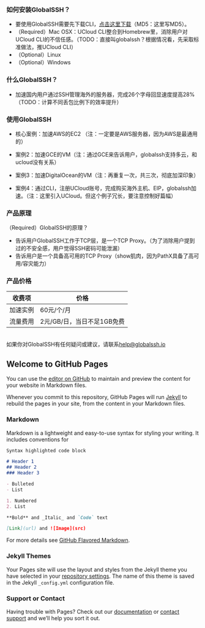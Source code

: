 ### 如何安装GlobalSSH？
* 要使用GlobalSSH需要先下载CLI，[点击这里下载](http://url.com/)（MD5：这里写MD5）。
* （Required）Mac OSX：UCloud CLI整合到Homebrew里，消除用户对UCloud CLI的不信任感。（TODO：直接叫globalssh？根据情况看，先采取标准做法，推UCloud CLI）
* （Optional）Linux
* （Optional）Windows

### 什么GlobalSSH？
* 加速国内用户通过SSH管理海外的服务器，完成26个字母回显速度提高28%（TODO：计算不同丢包比例下的效率提升）

### 使用GlobalSSH

* 核心案例：加速AWS的EC2 （注：一定要是AWS服务器，因为AWS是最通用的）


* 案例2：加速GCE的VM（注：通过GCE来告诉用户，globalssh支持多云，和ucloud没有关系）
* 案例3：加速DigitalOcean的VM（注：再重复一次，共三次，彻底加深印象）
* 案例4：通过CLI，注册UCloud账号，完成购买海外主机、EIP，globalssh加速。（注：这里引入UCloud。但这个例子冗长，要注意控制好篇幅）

### 产品原理
（Required）GlobalSSH的原理？
* 告诉用户GlobalSSH工作于TCP层，是一个TCP Proxy。（为了消除用户提到过的不安全感，用户觉得SSH密码可能泄漏）
* 告诉用户是一个具备高可用的TCP Proxy（show肌肉，因为PathX具备了高可用/容灾能力）

### 产品价格

收费项 | 价格
---|---
加速实例 | 60元/个/月
流量费用 | 2元/GB/日，当日不足1GB免费

<br />如果你对GlobalSSH有任何疑问或建议，请联系[help@globalssh.io](mailto://help@globalssh.io)

## Welcome to GitHub Pages

You can use the [editor on GitHub](https://github.com/jevTec/jevTec.github.io/edit/master/index.md) to maintain and preview the content for your website in Markdown files.

Whenever you commit to this repository, GitHub Pages will run [Jekyll](https://jekyllrb.com/) to rebuild the pages in your site, from the content in your Markdown files.

### Markdown

Markdown is a lightweight and easy-to-use syntax for styling your writing. It includes conventions for

```markdown
Syntax highlighted code block

# Header 1
## Header 2
### Header 3

- Bulleted
- List

1. Numbered
2. List

**Bold** and _Italic_ and `Code` text

[Link](url) and ![Image](src)
```

For more details see [GitHub Flavored Markdown](https://guides.github.com/features/mastering-markdown/).

### Jekyll Themes

Your Pages site will use the layout and styles from the Jekyll theme you have selected in your [repository settings](https://github.com/jevTec/jevTec.github.io/settings). The name of this theme is saved in the Jekyll `_config.yml` configuration file.

### Support or Contact

Having trouble with Pages? Check out our [documentation](https://help.github.com/categories/github-pages-basics/) or [contact support](https://github.com/contact) and we’ll help you sort it out.
